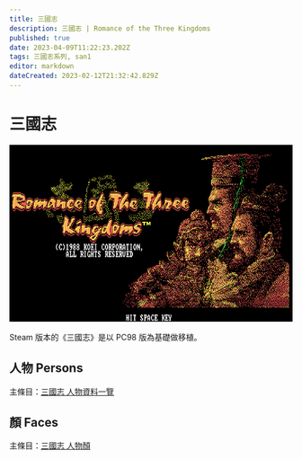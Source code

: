 ```yaml
---
title: 三國志
description: 三國志 | Romance of the Three Kingdoms
published: true
date: 2023-04-09T11:22:23.202Z
tags: 三國志系列, san1
editor: markdown
dateCreated: 2023-02-12T21:32:42.829Z
---
```


# 三國志

![Title](/assets/games/san1/san1_dos_en_title.png)

Steam 版本的《三國志》是以 PC98 版為基礎做移植。

## 人物 Persons

主條目：[三國志 人物資料一覽](/遊戲/三國志/人物資料)

## 顏 Faces

主條目：[三國志 人物顏](/遊戲/三國志/人物顏)
